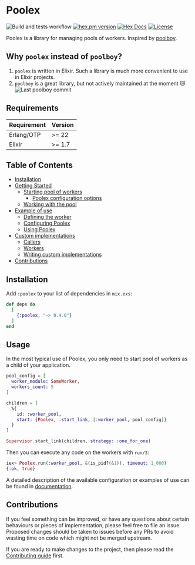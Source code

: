 # Poolex

![Build and tests workflow](https://github.com/general-CbIC/poolex/actions/workflows/ci-tests.yml/badge.svg)
[![hex.pm version](https://img.shields.io/hexpm/v/poolex.svg?style=flat)](https://hex.pm/packages/poolex)
[![Hex Docs](https://img.shields.io/badge/hex-docs-lightgreen.svg?style=flat)](https://hexdocs.pm/poolex/)
[![License](https://img.shields.io/hexpm/l/poolex.svg?style=flat)](https://github.com/general-CbIC/poolex/blob/main/LICENSE)
<!--[![Total Download](https://img.shields.io/hexpm/dt/poolex.svg?style=flat)](https://hex.pm/packages/poolex)-->

Poolex is a library for managing pools of workers. Inspired by [poolboy](https://github.com/devinus/poolboy).

## Why `poolex` instead of `poolboy`?

1. `poolex` is written in Elixir. Such a library is much more convenient to use in Elixir projects.
2. `poolboy` is a great library, but not actively maintained at the moment :crying_cat_face: ![Last poolboy commit](https://img.shields.io/github/last-commit/devinus/poolboy?style=flat)

## Requirements

| Requirement | Version |
|-------------|---------|
| Erlang/OTP  | >= 22   |
| Elixir      | >= 1.7  |

## Table of Contents

- [Installation](#installation)
- [Getting Started](docs/guides/getting-started.md)
  - [Starting pool of workers](docs/guides/getting-started.md#starting-pool-of-workers)
    - [Poolex configuration options](docs/guides/getting-started.md#poolex-configuration-options)
  - [Working with the pool](docs/guides/getting-started.md#working-with-the-pool)
- [Example of use](docs/guides/example-of-use.md)
  - [Defining the worker](docs/guides/example-of-use.md#defining-the-worker)
  - [Configuring Poolex](docs/guides/example-of-use.md#configuring-poolex)
  - [Using Poolex](docs/guides/example-of-use.md#using-poolex)
- [Custom implementations](docs/guides/custom-implementations.md)
  - [Callers](docs/guides/custom-implementations.md#callers)
  - [Workers](docs/guides/custom-implementations.md#workers)
  - [Writing custom implementations](docs/guides/custom-implementations.md#writing-custom-implementations)
- [Contributions](#contributions)

## Installation

Add `:poolex` to your list of dependencies in `mix.exs`:

```elixir
def deps do
  [
    {:poolex, "~> 0.4.0"}
  ]
end
```

## Usage

In the most typical use of Poolex, you only need to start pool of workers as a child of your application.

```elixir
pool_config = [
  worker_module: SomeWorker,
  workers_count: 5
]

children = [
  %{
    id: :worker_pool,
    start: {Poolex, :start_link, [:worker_pool, pool_config]}
  }
]

Supervisor.start_link(children, strategy: :one_for_one)
```

Then you can execute any code on the workers with `run/3`:

```elixir
iex> Poolex.run(:worker_pool, &(is_pid?(&1)), timeout: 1_000)
{:ok, true}
```

A detailed description of the available configuration or examples of use can be found in [documentation](docs/guides.md).

## Contributions

If you feel something can be improved, or have any questions about certain behaviours or pieces of implementation, please feel free to file an issue. Proposed changes should be taken to issues before any PRs to avoid wasting time on code which might not be merged upstream.

If you are ready to make changes to the project, then please read the [Contributing guide](docs/CONTRIBUTING.md) first.
